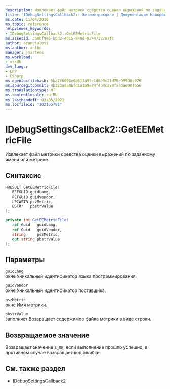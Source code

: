 ```yaml
---
description: Извлекает файл метрики средства оценки выражений по заданному имени или метрике.
title: 'IDebugSettingsCallback2:: Жетиметрикфиле | Документация Майкрософт'
ms.date: 11/04/2016
ms.topic: reference
helpviewer_keywords:
- IDebugSettingsCallback2::GetEEMetricFile
ms.assetid: 3a0bf9e5-bbd2-4d15-840d-8244732787fc
author: acangialosi
ms.author: anthc
manager: jmartens
ms.workload:
- vssdk
dev_langs:
- CPP
- CSharp
ms.openlocfilehash: 5ba7f6008e6b513a99c1d8e9c21d78e99938c926
ms.sourcegitcommit: 4b323a8a8bfd1a1a9e84f4b4ca88fa8da690f656
ms.translationtype: MT
ms.contentlocale: ru-RU
ms.lasthandoff: 03/05/2021
ms.locfileid: "102165791"
---
```

# <a name="idebugsettingscallback2geteemetricfile"></a>IDebugSettingsCallback2::GetEEMetricFile
Извлекает файл метрики средства оценки выражений по заданному имени или метрике.

## <a name="syntax"></a>Синтаксис

```cpp
HRESULT GetEEMetricFile(
   REFGUID guidLang,
   REFGUID guidVendor,
   LPCWSTR pszMetric,
   BSTR*   pbstrValue
);
```

```csharp
private int GetEEMetricFile(
   ref Guid   guidLang,
   ref Guid   guidVendor,
   string     pszMetric,
   out string pbstrValue
);
```

## <a name="parameters"></a>Параметры
`guidLang`\
окне Уникальный идентификатор языка программирования.

`guidVendor`\
окне Уникальный идентификатор поставщика.

`pszMetric`\
окне Имя метрики.

`pbstrValue`\
заполняет Возвращает содержимое файла метрики в виде строки.

## <a name="return-value"></a>Возвращаемое значение
 Возвращает значение `S_OK`, если выполнение прошло успешно; в противном случае возвращает код ошибки.

## <a name="see-also"></a>См. также раздел
- [IDebugSettingsCallback2](../../../extensibility/debugger/reference/idebugsettingscallback2.md)

